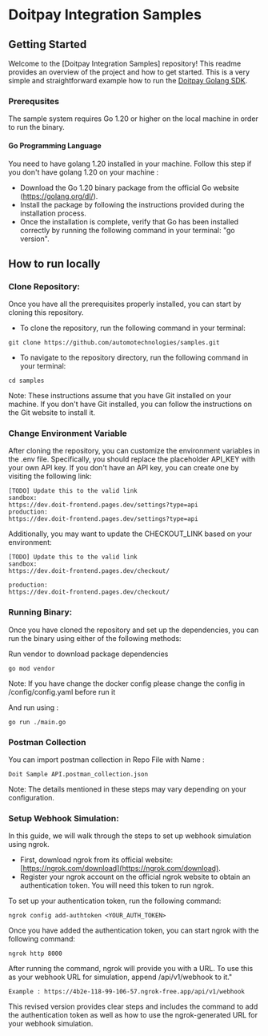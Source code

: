 # Doitpay Integration Samples

## Getting Started
Welcome to the [Doitpay Integration Samples] repository! This readme provides an overview of the project and how to get started. This is a very simple and straightforward example how to run the [Doitpay Golang SDK](https://github.com/automotechnologies/doitpay-go).


### Prerequsites
The sample system requires Go 1.20 or higher on the local machine in order to run the binary.

#### Go Programming Language
You need to have golang 1.20 installed in your machine.
Follow this step if you don't have golang 1.20 on your machine :
- Download the Go 1.20 binary package from the official Go website (https://golang.org/dl/).
- Install the package by following the instructions provided during the installation process.
- Once the installation is complete, verify that Go has been installed correctly by running the following command in your terminal: "go version".

## How to run locally
### Clone Repository:
Once you have all the prerequisites properly installed, you can start by cloning this repository.
- To clone the repository, run the following command in your terminal:
```
git clone https://github.com/automotechnologies/samples.git
```
- To navigate to the repository directory, run the following command in your terminal:
```
cd samples
```
Note: These instructions assume that you have Git installed on your machine. If you don't have Git installed, you can follow the instructions on the Git website to install it.

### Change Environment Variable
After cloning the repository, you can customize the environment variables in the .env file. Specifically, you should replace the placeholder API_KEY with your own API key. If you don't have an API key, you can create one by visiting the following link:
```
[TODO] Update this to the valid link
sandbox:
https://dev.doit-frontend.pages.dev/settings?type=api
production:
https://dev.doit-frontend.pages.dev/settings?type=api
```
Additionally, you may want to update the CHECKOUT_LINK based on your environment:
```
[TODO] Update this to the valid link
sandbox:
https://dev.doit-frontend.pages.dev/checkout/ 

production:
https://dev.doit-frontend.pages.dev/checkout/
```


### Running Binary:
Once you have cloned the repository and set up the dependencies, you can run the binary using either of the following methods:

Run vendor to download package dependencies

```
go mod vendor
```

Note: If you have change the docker config please change the config in /config/config.yaml before run it

And run using :

```
go run ./main.go
```

### Postman Collection
You can import postman collection in Repo File with Name : 
```
Doit Sample API.postman_collection.json
```

Note: The details mentioned in these steps may vary depending on your configuration.

### Setup Webhook Simulation:
In this guide, we will walk through the steps to set up webhook simulation using ngrok.

- First, download ngrok from its official website: [https://ngrok.com/download](https://ngrok.com/download).
- Register your ngrok account on the official ngrok website to obtain an authentication token. You will need this token to run ngrok.

To set up your authentication token, run the following command:
```
ngrok config add-authtoken <YOUR_AUTH_TOKEN>
```

Once you have added the authentication token, you can start ngrok with the following command:
```
ngrok http 8000
```

After running the command, ngrok will provide you with a URL. To use this as your webhook URL for simulation, append /api/v1/webhook to it."

```
Example : https://4b2e-118-99-106-57.ngrok-free.app/api/v1/webhook
```

This revised version provides clear steps and includes the command to add the authentication token as well as how to use the ngrok-generated URL for your webhook simulation.
